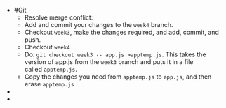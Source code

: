 - #Git
	- Resolve merge conflict:
	- Add and commit your changes to the `week4` branch.
	- Checkout `week3`, make the changes required, and add, commit, and push.
	- Checkout `week4`
	- Do: `git checkout week3 -- app.js >apptemp.js`. This takes the version of app.js from the `week3` branch and puts it in a file called `apptemp.js`.
	- Copy the changes you need from `apptemp.js` to `app.js`, and then erase `apptemp.js`
-
-